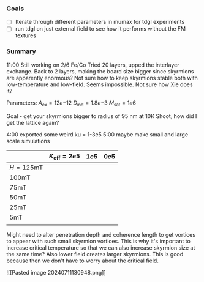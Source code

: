 ### Goals
- [ ] Iterate through different parameters in mumax for tdgl experiments
- [ ] run tdgl on just external field to see how it performs without the FM textures
### Summary
11:00 Still working on 2/6 Fe/Co
Tried 20 layers, upped the interlayer exchange.
Back to 2 layers, making the board size bigger since skyrmions are apparently enormous?
Not sure how to keep skyrmions stable both with low-temperature and low-field. Seems impossible. Not sure how Xie does it?

Parameters:
$A_{\text{ex}} = 12e{-12}$
$D_{\text{ind}} = 1.8e{-3}$
$M_{\text{sat}} = 1e6$

Goal - get your skyrmions bigger to radius of 95 nm at 10K
Shoot, how did I get the lattice again?

4:00 exported some weird ku = 1-3e5
5:00 maybe make small and large scale simulations


|                    | $K_{\text{eff}} = 2e5$ | $1e5$ | $0e5$ |
| ------------------ | ---------------------- | ----- | ----- |
| $H = 125\text{mT}$ |                        |       |       |
| $100\text{mT}$     |                        |       |       |
| $75\text{mT}$      |                        |       |       |
| $50\text{mT}$      |                        |       |       |
| $25\text{mT}$      |                        |       |       |
| $5\text{mT}$       |                        |       |       |
|                    |                        |       |       |

Might need to alter penetration depth and coherence length to get vortices to appear with such small skyrmion vortices. This is why it's important to increase critical temperature so that we can also increase skyrmion size at the same time? Also lower field creates larger skyrmions. This is good because then we don't have to worry about the critical field.

![[Pasted image 20240711130948.png]]

